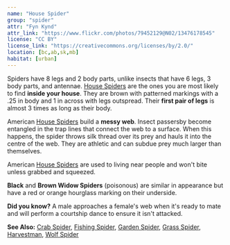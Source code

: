 ```yaml
---
name: "House Spider"
group: "spider"
attr: "Fyn Kynd"
attr_link: "https://www.flickr.com/photos/79452129@N02/13476178545"
license: "CC BY"
license_link: "https://creativecommons.org/licenses/by/2.0/"
location: [bc,ab,sk,mb]
habitat: [urban]
---
```

Spiders have 8 legs and 2 body parts, unlike insects that have 6 legs, 3 body parts, and antennae. [House Spiders](/insects/houspid/) are the ones you are most likely to find **inside your house**. They are brown with patterned markings with a .25 in body and 1 in across with legs outspread. Their **first pair of legs** is almost 3 times as long as their body.

American [House Spiders](/insects/houspid/) build a **messy web**. Insect passersby become entangled in the trap lines that connect the web to a surface. When this happens, the spider throws silk thread over its prey and hauls it into the centre of the web. They are athletic and can subdue prey much larger than themselves.

American [House Spiders](/insects/houspid/) are used to living near people and won't bite unless grabbed and squeezed.

**Black** and **Brown Widow Spiders** (poisonous) are similar in appearance but have a red or orange hourglass marking on their underside.

**Did you know?** A male approaches a female's web when it's ready to mate and will perform a courtship dance to ensure it isn't attacked.

<!-- generated, do not edit -->
**See Also:**
[Crab Spider](/insects/crabspid/),
[Fishing Spider](/insects/fishspid/),
[Garden Spider](/insects/gardspid/),
[Grass Spider](/insects/gras_spid/),
[Harvestman](/insects/harvest/),
[Wolf Spider](/insects/wolfspid/)
